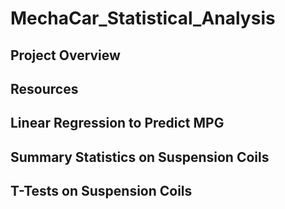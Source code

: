 # MechaCar_Statistical_Analysis

## Project Overview

## Resources 
 
## Linear Regression to Predict MPG

## Summary Statistics on Suspension Coils

## T-Tests on Suspension Coils
